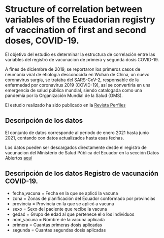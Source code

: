 # Structure of correlation between variables of the Ecuadorian registry of vaccination of first and second doses, COVID-19.

El objetivo del estudio es determinar la estructura de correlación entre las variables del registro de vacunacion de primera y segunda dosis COVID-19.

A fines de diciembre de 2019, se reportaron los primeros casos de neumonía viral de etiología desconocida en Wuhan de China, un nuevo coronavirus surgía, se trataba del SARS-CoV-2, responsable de la enfermedad por coronavirus 2019 (COVID-19), así se convertiría en una emergencia de salud pública mundial, siendo
catalogada como una pandemia por la Organización Mundial de la Salud (OMS).

El estudio realizado ha sido publicado en la [Revista Perfiles](https://doi.org/10.47187/perf.v1i29.209)

## Descripción de los datos
El conjunto de datos corresponde al periodo de enero 2021 hasta junio 2021, contando con datos actualizados hasta esas fechas.

Los datos pueden ser descargados directamente desde el registro de vacunacion del Ministerio de Salud Pública del Ecuador en la sección Datos Abiertos [aquí](https://almacenamiento.msp.gob.ec/index.php/s/1U8rDQu0cfKgW9G)

## Descripción de los datos Registro de vacunación COVID-19.

* fecha_vacuna = Fecha en la que se aplicó la vacuna
* zona = Zonas de planificación del Ecuador conformado por provincias
* provincia = Provincia en la que se aplicó a vacuna
* sexo = Sexo del paciente que recibe la vacuna
* gedad = Grupo de edad al que pertenece el o los individuos
* nom_vacuna = Nombre de la vacuna aplicada
* primera = Cuantas primeras dosis aplicadas
* segunda = Cuantas segundas dosis aplicadas
